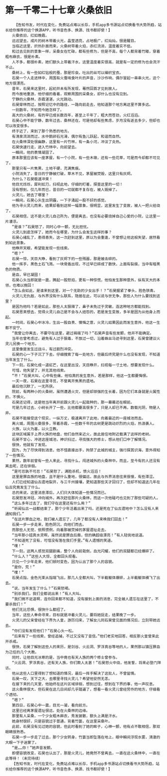 # 第一千零二十七章 火桑依旧
        【告知书友，时代在变化，免费站点难以长存，手机app多书源站点切换看书大势所趋，站长给你推荐的这个换源APP，听书音色多、换源、找书都好使！】
       火桑依旧，红如晚霞。
       远远望去，成片的树木带着火光，晶莹透亮，占地极广，红灿灿，很是醒目。
       当临近这里，炽热扑面而来，火桑树带着火焰，赤红流淌，温度着实不低。
       和过去见到的景象一样，采桑女在忙碌，都有些修为，但是不高，每个人都背着竹耧，穿着粗布麻衣，很是朴素。
       人不多，都很朴素，她们额头上带着汗水，这里温度着实很高，就是有一定的修为也会流汗不止。
       桑树上，有一些如红钻般的蚕，那是珍虫，吐出的丝可以编织宝衣。
       石昊一个人走进林中，周围有火蚕啃食叶片的声音，沙沙作响，偶尔冒起一串串火光，这个地方很漂亮。
       昔年，石昊来这里时，起初并未有所发现，蓦然回首才见到故人。
       而今故地重游，他仔细的看着，观察周围的采桑女，却什么也没有见到。
       宁静的火桑林，赤霞湛湛，火光跳动。
       石昊穿林而过，按照记忆中的路径，一路向前走去，他知道那个地方离这里不算多远。
       一别数年，不知而今她怎样了。
       高大的火桑树，有的早已成长数百年，甚至上千年了，粗大而苍劲，火红滔滔。
       石昊心中不能宁静，数年过去，桑林还在，可是他却有些焦虑，岁月没有逝去多少，但却也可以改变很多。
       终于近了，来到了那个熟悉的地方。
       有清泉流淌而过，水中鹅卵石光滑，偶尔有鱼儿跃起，和谐而自然。
       在火桑林深处很幽静，这里有一片竹林，有一条小河，冲淡了炎热。
       石昊快速行走，进入竹林中，向前望去。
       一瞬间，他的表情凝固了。
       原本那里应该有一座茅屋，有一个小院，有一些木墩，还有一些花草，可是而今却都不可见了。
       那里只有一片焦黑，土地干硬，充满焦痕。
       小院消失了，昔日的宁静被打破，草木不见，茅屋被焚毁，这里只有灰烬。
       为什么？石昊极速冲来！
       他目光烁烁，犀利如刀，扫视此地，仔细的盯着，探查这里的一切！
       没有想到，仅几年而已，昔日的一切就都不复存在，被人毁掉了。
       火灵儿，她去了哪里？
       一瞬间，石昊心头生出阴霾，一下子涌起一股不好的感觉。
       他为寻火灵儿而来，结果却看到这样一幅景象，很明显，这里发生了变故，被人一把火给烧了。
       石昊相信，这不是火灵儿自己所为，便是离去，也没有必要烧掉自己心爱的小院，让这里一片凄凉。
       “是谁？”石昊怒了，同时心中一颤，无比担忧。
       火灵儿到底怎样了，她而今在哪里，为什么会发生这样的事？
       石昊心绪乱了，患得患失，这一次赶到这里，原以为会重逢，不曾想让他这般失望，居然看到如此景象。
       他睁开天眼，希望能发现一些线索。
       “嗯？”
       石昊一惊，天目大睁，看到了灰烬下的一些残器，那是被击碎的。
       他一挥手，黑色土石飞溅，一块骨盾出现，不过早已碎成了数快，上面有裂痕，当中有暗黑色的物质。
       是血，早已凝固！
       石昊心头当即就是一震，腾起一股怒焰，更有一种惊慌，他怕发生那种意外，纵有天大的本领，也难以挽回！
       “怎么会如此，是谁来到这里，对一个无助的少女出手！？”石昊握紧了拳头，脸色铁青。
       火灵儿无仇敌，与外界没有什么联系，隐居在此，可以说与世无争，那些人为什么要找到这里？
       是因为他吗？若是如此，那些人太狠辣了，鼻子未免过于灵敏，连这种地方都能找到。
       石昊思来想去，觉得火灵儿自己是不会与人结怨的，若是发生变故，多半是因为从他身上而起。
       一时间，石昊心中冰冷，生出一股自责、懊悔之意，火灵儿如果因此而发生意外，他这一生都不安宁。
       “我曾让你离去，不要守在这里，避过祸端了吗？”石昊声音有些发颤，他并不能确定。
       当年也曾考虑过，避免有人过于狠毒，不放过一切，沿着蛛丝马迹寻到这里，石昊曾建议火灵儿另换一个地方。
       这里像是发生过战斗，有过剧烈冲突。
       石昊的心一下子沉了下去，仔细搜索了每一处地方，但最后终究是什么也没有发现，不知道当年发生了什么。
       下一刻，石昊化成一道虹芒，在这里出没，天目睁开，扫视每一寸土地，想要发现什么。
       可惜，他失望了，并无其他线索。
       “不！”石昊大叫，心中有些痛，他怕真的发生意外，若是那样，他这一生都要悔恨。
       一天一夜，石昊在这里寻觅，不曾离开焦黑的遗地。
       最后他沉默了，一无所获。
       院前，有两种小的火桑树，虽然遭遇火灾，但是却顽强的生长着，因为它们本身就是火属性的，不惧火。
       石昊还记得，这是他当年离开前跟火灵儿一起栽种的，那一幕幕还在眼前。
       可是几年过去，小树长开了一些，比他都要高很多了，只是人却已不再，数载光阴，物是人非。
       石昊不能接受这个现实，一纵万丈，极速离开了此地，向着最近的一座城池而去。
       离火城，周围火桑很多，带着赤霞，一些数千年的古树更是跳动炽烈的火焰，热浪袭人。
       火族，以火为基，以火立教。
       这块区域属于上界火族的地盘，他们自然亲近火，故此居住地附近载满了这样的老树。
       石昊不甘心，冲进这座城池，神识扫过，寻找强大的修士，想从他们口中了解情况。
       很快，他就有了发现。
       因为，为了尽快得到消息，他不惜直接出手，拘禁了此城的城主，强行探其识海，意外得知了一些情况。
       果然，数年前曾有一些人来此，寻找什么，闯进城外的火桑林中。而且，至今有的人还没有离去呢，还在徘徊。
       “是可忍孰不可忍！”石昊怒了，满脸杀机，愤火滔滔！
       这里是罪血族的地盘，且不是什么重地，很偏远，故此与外界消息往来很慢，有些滞涩。
       人们已经知道仙古遗地裂开，与三千州接壤，更知道那些天才回归了，但却不知道这几年在仙古究竟发生了什么。
       总的来说，这里消息滞后，人们只大体知道一些情况而已。
       石昊怒发冲冠，冲向城外，再次赶往那片火桑林，而这一次他碰巧也见到了那些可疑的人。
       “这么多年过去了，我们守在这里还有什么用？”
       “听闻仙古一战都结束了，那个少年活着出来了吗，还是死在了仙古遗地中？怎么没有人来通知我们。”
       “在这片罪血之地，我们被人遗忘了，几年了都没有人来唤我们回去！”
       石昊一步一步走来，脸色阴沉，向他们而去。
       而那些人无觉，依照惯例，向着那被焚掉的茅屋遗址走去。
       “当年那小妞真水灵啊，虽然说是罪血后裔，但的确超级漂亮！”有人轻佻地说道。
       “不知道死了没有，可惜没有落在我们手里。”有人遗憾的笑道。
       “噗！”
       下一刻，这两人感觉双腿剧痛，整个人向前栽倒，血光闪耀，他们的双腿都已经爆碎了。
       “什么人？”这些人大惊，全都回头观看。
       只见一个少年走来，他们顿时变色，因为认出了那个人的容貌。
       “是你，荒！”
       “噗！”
       石昊点指，金色光束从指端飞出，那几人全都大叫，下半截躯体爆碎，上半截躯体横飞了出去。
       “说，当年发生了什么？”石昊怒喝。
       “别杀我们，我们全都说出来！”有人大叫。
       “我们微不足道啊，连你回来都不知道，没有接到上面的消息，完全被人遗忘在这里了，不要杀我们！”
       他们无比恐惧，很快什么都招了。
       当年，这些人奉命寻来，目标就是冲着火灵儿，要将她捉走，结果晚了一步。
       火灵儿的父亲曾经在下界为人皇，游历归来，了解女儿同石昊曾见面的情况后，立刻带她远去。
       “你们没有发现他们？”石昊心头一松。
       “后来有了一些线索，曾经追捕，不过又没有了音信。”他们老实地回答，相反那火皇曾来此开杀戒。
       很快，石昊了解到这些人的来历，是剑谷、火云洞、罗浮真谷等地的人，果然那以镇压罪血为己任的几个大教。
       同时，让他目光冰寒的是，当中竟也有天人族的两个修士曾参与。
       “火云洞、罗浮真谷，还有天人族，你们欺人太甚！”石昊怒火中烧，他发誓，将来必登门拜访。
       他从这些人口里得到了想知道的情况，最后一挥手解决了这批人，不曾留情。
       石昊一叹，天下之大，去哪里寻找火灵儿？希望他安然无恙。
       在接下来的几天里，他始终在这片区域徘徊，想到过往，想到在下界的事，他一声叹息。
       这火桑林很大，但石昊在这几日间却几乎踏遍了，想看一看火灵儿曾经劳作的地方，仔细看个透彻。
       “嗯？”
       第四日，石昊心中一震，目光一凝，看向前方。
       这里已经离茅屋遗址很远，处在火桑林的边缘。
       那里有人采桑，一个少女粗木麻衣，秀发披散，额头上满是汗水。
       她身材很好，只是容貌过于普通，背着竹篓，在这里采桑叶。
       此前，石昊没有见过她的容貌，但此时看到了她的眸子，心神一颤，他有点不敢相信，那双眼睛很熟悉。
       石昊一步一步走了过去，那个少女转身，竹篓当即坠落在地上，眼中瞬间浮现水雾，清澈的大眼一下子迷蒙了。
       “是……你！”她声音发颤。
       即便容貌改变，石昊也认出了，那是火灵儿，她竟然不曾离去，一直在这火桑林中，一直在此等待！（未完待续）
       【告知书友，时代在变化，免费站点难以长存，手机app多书源站点切换看书大势所趋，站长给你推荐的这个换源APP，听书音色多、换源、找书都好使！】